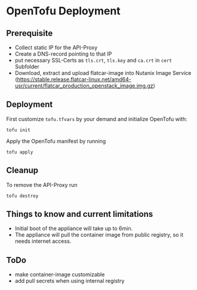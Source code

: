# OpenTofu Deployment

## Prerequisite

- Collect static IP for the API-Proxy
- Create a DNS-record pointing to that IP
- put necessary SSL-Certs as `tls.crt`, `tls.key` and `ca.crt` in `cert` Subfolder
- Download, extract and upload flatcar-image into Nutanix Image Service
  (https://stable.release.flatcar-linux.net/amd64-usr/current/flatcar_production_openstack_image.img.gz)

## Deployment

First customize `tofu.tfvars` by your demand and initialize OpenTofu with:

```
tofu init
```

Apply the OpenTofu manifest by running

```
tofu apply
```

## Cleanup

To remove the API-Proxy run

```
tofu destroy
```

## Things to know and current limitations
- Initial boot of the appliance will take up to 6min.
- The appliance will pull the container image from public registry, so it needs internet access.

## ToDo
- make container-image customizable
- add pull secrets when using internal registry